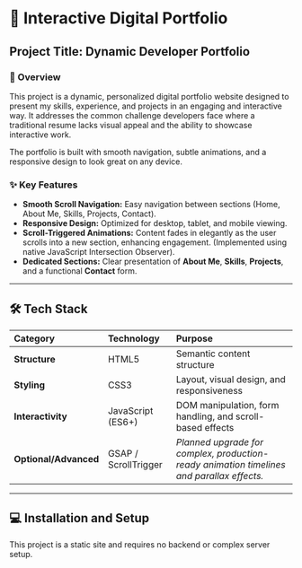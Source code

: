# 🚀 Interactive Digital Portfolio

## Project Title: Dynamic Developer Portfolio

### 🌟 Overview
This project is a dynamic, personalized digital portfolio website designed to present my skills, experience, and projects in an engaging and interactive way. It addresses the common challenge developers face where a traditional resume lacks visual appeal and the ability to showcase interactive work.

The portfolio is built with smooth navigation, subtle animations, and a responsive design to look great on any device.

### ✨ Key Features
* **Smooth Scroll Navigation:** Easy navigation between sections (Home, About Me, Skills, Projects, Contact).
* **Responsive Design:** Optimized for desktop, tablet, and mobile viewing.
* **Scroll-Triggered Animations:** Content fades in elegantly as the user scrolls into a new section, enhancing engagement. (Implemented using native JavaScript Intersection Observer).
* **Dedicated Sections:** Clear presentation of **About Me**, **Skills**, **Projects**, and a functional **Contact** form.

---

## 🛠️ Tech Stack
| Category | Technology | Purpose |
| :--- | :--- | :--- |
| **Structure** | HTML5 | Semantic content structure |
| **Styling** | CSS3 | Layout, visual design, and responsiveness |
| **Interactivity** | JavaScript (ES6+) | DOM manipulation, form handling, and scroll-based effects |
| **Optional/Advanced** | GSAP / ScrollTrigger | *Planned upgrade for complex, production-ready animation timelines and parallax effects.* |

---

## 💻 Installation and Setup

This project is a static site and requires no backend or complex server setup.

